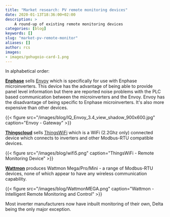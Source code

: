 ```yaml
---
title: "Market research: PV remote monitoring devices"
date: 2020-01-13T18:36:00+02:00
description: > 
    A round-up of existing remote monitoring devices 
categories: [blog]
keywords: []
slug: "market-pv-remote-monitor"
aliases: []
author: rcs
images:
- images/gohugoio-card-1.png
---
```


In alphabetical order:

[**Enphase**](https://enphase.com/en-us) sells [Envoy](https://enphase.com/en-us/products-and-services/envoy-and-combiner) which is specifically for use with Enphase microinverters. This device has the advantage of being able to provide panel level information but there are reported noise problems with the PLC based communication between the microinverters and the Envoy. Envoy has the disadvantage of being specific to Enphase microinverters. It's also more expensive than other devices. 

{{< figure src="/images/blog/IQ_Envoy_3.4_view_shadow_900x600.jpg" caption="Envoy - Gateway" >}}

[**Thingscloud**](https://thethingscloud.com) sells [ThingsWiFi](https://thethingscloud.com/solar-wifibase-remote-monitoring-sytem.html) which is a WiFi (2.2Ghz only) connected device which connects to inverters and other Modbus-RTU compatible devices.   

{{< figure src="/images/blog/wifi5.png" caption="ThingsWiFi - Remote Monitoring Device" >}}

[**Wattmon**](http://www.wattmon.com/) produces Wattmon Mega/Pro/Mini - a range of Modbus-RTU devices, none of which appear to have any wireless communication capability. 

{{< figure src="/images/blog/WattmonMEGA.png" caption="Wattmon - Intelligent Remote Monitoring and Control" >}}

Most inverter manufacturers now have inbuilt monitoring of their own, Delta being the only major exception. 


